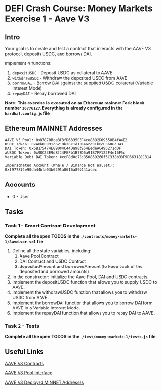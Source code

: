 # DEFI Crash Course: Money Markets Exercise 1 - Aave V3

## Intro
Your goal is to create and test a contract that interacts with the AAVE V3 protocol, deposits USDC, and borrows DAI.

Implement 4 functions: 
1. `depositUSDC` - Deposit USDC as collateral to AAVE
2. `withdrawUSDC` - Withdraw the deposited USDC from AAVE
3. `borrowDAI` - Borrow DAI against the supplied USDC collateral (Variable Interest Mode)
4. `repayDAI` - Repay borrowed DAI

**Note: This exercise is executed on an Ethereum mainnet Fork block number `16776127`. Everything is already configured in the `hardhat.config.js` file**

## Ethereum MAINNET Addresses
```
AAVE V3 Pool: 0x87870Bca3F3fD6335C3F4ce8392D69350B4fA4E2
USDC Token: 0xA0b86991c6218b36c1d19D4a2e9Eb0cE3606eB48
DAI Token: 0x6B175474E89094C44Da98b954EedeAC495271d0F
aUSDC Token: 0x98C23E9d8f34FEFb1B7BD6a91B7FF122F4e16F5c
Variable Debt DAI Token: 0xcF8d0c70c850859266f5C338b38F9D663181C314

Impersonated Account (Whale / Binance Hot Wallet): 0xf977814e90da44bfa03b6295a0616a897441acec
```

## Accounts
* 0 - User

## Tasks

### Task 1 - Smart Contract Development
**Complete all the open TODOS in the `./contracts/money-markets-1/AaveUser.sol` file**

1. Define all the state variables, including:
   1. Aave Pool Contract
   2. DAI Contract and USDC Contract
   3. depositedAmount and borrowedAmount (to keep track of the deposited and borrowed amounts)
2. In the constructor: initialize the Aave Pool, DAI and USDC contracts.
3. Implement the depositUSDC function that allows you to supply USDC to AAVE.
4. Implement the withdrawUSDC function that allows you to withdraw USDC from AAVE.
5. Implement the borrowDAI function that allows you to borrow DAI form AAVE in a Variable Interest Mode.
6. Implement the repayDAI function that allows you to repay DAI to AAVE.

### Task 2 - Tests
**Complete all the open TODOS in the `./test/money-markets-1/tests.js` file**

## Useful Links
[AAVE V3 Contracts](https://github.com/aave/aave-v3-core/tree/master/contracts)

[AAVE V3 Pool Interface](https://github.com/aave/aave-v3-core/blob/master/contracts/interfaces/IPool.sol)

[AAVE V3 Deployed MINNET Addresses](https://docs.aave.com/developers/deployed-contracts/v3-mainnet/ethereum-mainnet)
